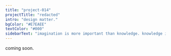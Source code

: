 ```yaml
---
title: "project-014"
projectTitle: "redacted"
intro: "design matter."
bgColor: "#E7EAEE"
textColor: "#000"
sidebarText: "imagination is more important than knowledge. knowledge is limited. imagination encircles the world."
---
```


coming soon.
